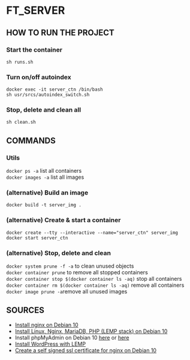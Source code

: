 # FT_SERVER

## HOW TO RUN THE PROJECT
### Start the container
`sh runs.sh`

### Turn on/off autoindex
`docker exec -it server_ctn /bin/bash` <br />
`sh usr/srcs/autoindex_switch.sh`

### Stop, delete and clean all
`sh clean.sh`

## COMMANDS
### Utils
`docker ps -a` list all containers <br />
`docker images -a` list all images <br />

### (alternative) Build an image
`docker build -t server_img .`

### (alternative) Create & start a container
`docker create --tty --interactive --name="server_ctn" server_img` <br />
`docker start server_ctn`

### (alternative) Stop, delete and clean
`docker system prune -f -a` to clean unused objects <br />
`docker container prune` to remove all stopped containers <br />
`docker container stop $(docker container ls -aq)` stop all containers <br />
`docker container rm $(docker container ls -aq)` remove all containers <br />
`docker image prune -a`remove all unused images <br />

## SOURCES

* [Install nginx on Debian 10](https://www.digitalocean.com/community/tutorials/how-to-install-nginx-on-debian-10) <br />
* [Install Linux, Nginx, MariaDB, PHP (LEMP stack) on Debian 10](https://www.digitalocean.com/community/tutorials/how-to-install-linux-nginx-mariadb-php-lemp-stack-on-debian-10) <br />
* Install phpMyAdmin on Debian 10 [here](https://www.itzgeek.com/how-tos/linux/debian/how-to-install-phpmyadmin-with-nginx-on-debian-10.html) or [here](https://www.digitalocean.com/community/tutorials/how-to-install-phpmyadmin-from-source-debian-10) <br />
* [Install WordPress with LEMP](https://www.digitalocean.com/community/tutorials/how-to-install-wordpress-with-lemp-nginx-mariadb-and-php-on-debian-10) <br />
* [Create a self signed ssl certificate for nginx on Debian 10](https://www.digitalocean.com/community/tutorials/how-to-create-a-self-signed-ssl-certificate-for-nginx-on-debian-10) <br />